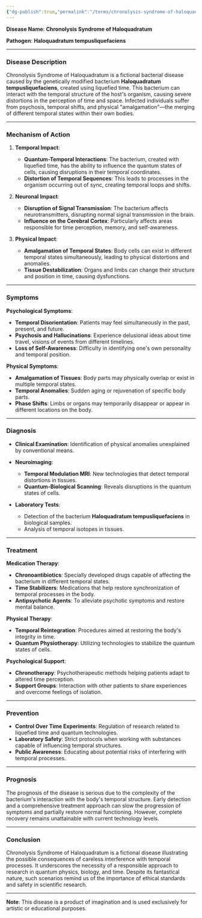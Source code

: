 ```yaml
---
{"dg-publish":true,"permalink":"/terms/chronolysis-syndrome-of-haloquadratum/"}
---
```





**Disease Name**: **Chronolysis Syndrome of Haloquadratum**

**Pathogen**: **Haloquadratum tempusliquefaciens**

---

### **Disease Description**

Chronolysis Syndrome of Haloquadratum is a fictional bacterial disease caused by the genetically modified bacterium **Haloquadratum tempusliquefaciens**, created using liquefied time. This bacterium can interact with the temporal structure of the host's organism, causing severe distortions in the perception of time and space. Infected individuals suffer from psychosis, temporal shifts, and physical "amalgamation"—the merging of different temporal states within their own bodies.

---

### **Mechanism of Action**

1. **Temporal Impact**:

   - **Quantum-Temporal Interactions**: The bacterium, created with liquefied time, has the ability to influence the quantum states of cells, causing disruptions in their temporal coordinates.
   - **Distortion of Temporal Sequences**: This leads to processes in the organism occurring out of sync, creating temporal loops and shifts.

2. **Neuronal Impact**:

   - **Disruption of Signal Transmission**: The bacterium affects neurotransmitters, disrupting normal signal transmission in the brain.
   - **Influence on the Cerebral Cortex**: Particularly affects areas responsible for time perception, memory, and self-awareness.

3. **Physical Impact**:

   - **Amalgamation of Temporal States**: Body cells can exist in different temporal states simultaneously, leading to physical distortions and anomalies.
   - **Tissue Destabilization**: Organs and limbs can change their structure and position in time, causing dysfunctions.

---

### **Symptoms**

**Psychological Symptoms**:

- **Temporal Disorientation**: Patients may feel simultaneously in the past, present, and future.
- **Psychosis and Hallucinations**: Experience delusional ideas about time travel, visions of events from different timelines.
- **Loss of Self-Awareness**: Difficulty in identifying one's own personality and temporal position.

**Physical Symptoms**:

- **Amalgamation of Tissues**: Body parts may physically overlap or exist in multiple temporal states.
- **Temporal Anomalies**: Sudden aging or rejuvenation of specific body parts.
- **Phase Shifts**: Limbs or organs may temporarily disappear or appear in different locations on the body.

---

### **Diagnosis**

- **Clinical Examination**: Identification of physical anomalies unexplained by conventional means.
- **Neuroimaging**:

  - **Temporal Modulation MRI**: New technologies that detect temporal distortions in tissues.
  - **Quantum-Biological Scanning**: Reveals disruptions in the quantum states of cells.

- **Laboratory Tests**:

  - Detection of the bacterium **Haloquadratum tempusliquefaciens** in biological samples.
  - Analysis of temporal isotopes in tissues.

---

### **Treatment**

**Medication Therapy**:

- **Chronoantibiotics**: Specially developed drugs capable of affecting the bacterium in different temporal states.
- **Time Stabilizers**: Medications that help restore synchronization of temporal processes in the body.
- **Antipsychotic Agents**: To alleviate psychotic symptoms and restore mental balance.

**Physical Therapy**:

- **Temporal Reintegration**: Procedures aimed at restoring the body's integrity in time.
- **Quantum Physiotherapy**: Utilizing technologies to stabilize the quantum states of cells.

**Psychological Support**:

- **Chronotherapy**: Psychotherapeutic methods helping patients adapt to altered time perception.
- **Support Groups**: Interaction with other patients to share experiences and overcome feelings of isolation.

---

### **Prevention**

- **Control Over Time Experiments**: Regulation of research related to liquefied time and quantum technologies.
- **Laboratory Safety**: Strict protocols when working with substances capable of influencing temporal structures.
- **Public Awareness**: Educating about potential risks of interfering with temporal processes.

---

### **Prognosis**

The prognosis of the disease is serious due to the complexity of the bacterium's interaction with the body's temporal structure. Early detection and a comprehensive treatment approach can slow the progression of symptoms and partially restore normal functioning. However, complete recovery remains unattainable with current technology levels.

---

### **Conclusion**

Chronolysis Syndrome of Haloquadratum is a fictional disease illustrating the possible consequences of careless interference with temporal processes. It underscores the necessity of a responsible approach to research in quantum physics, biology, and time. Despite its fantastical nature, such scenarios remind us of the importance of ethical standards and safety in scientific research.

---

**Note**: This disease is a product of imagination and is used exclusively for artistic or educational purposes.